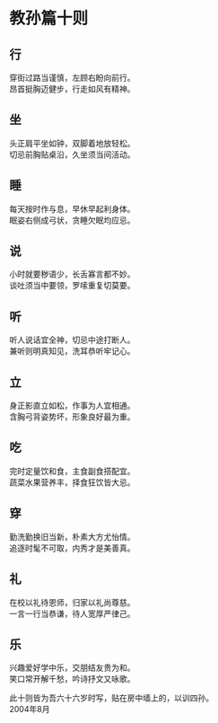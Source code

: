 # 教孙篇十则

## 行
穿街过路当谨慎，左顾右盼向前行。  
昂首挺胸迈健步，行走如风有精神。

## 坐
头正肩平坐如钟，双脚着地放轻松。  
切忌前胸贴桌沿，久坐须当间活动。

## 睡
每天按时作与息，早休早起利身体。  
眠姿右侧成弓状，贪睡欠眠均应忌。

## 说
小时就要秽语少，长舌寡言都不妙。  
谈吐须当中要领，罗嗦重复切莫要。

## 听
听人说话宜全神，切忌中途打断人。  
兼听则明真知见，洗耳恭听牢记心。

## 立
身正影直立如松，作事为人宜相通。  
含胸弓背姿势坏，形象良好最为重。

## 吃
完时定量饮和食，主食副食搭配宜。  
蔬菜水果营养丰，择食狂饮皆大忌。

## 穿
勤洗勤换旧当新，朴素大方尤怡情。  
追逐时髦不可取，内秀才是美善真。

## 礼
在校以礼待恩师，归家以礼尚尊慈。  
一言一行当恭谦，待人宽厚严律己。

## 乐
兴趣爱好学中乐，交朋结友贵为和。  
笑口常开解千愁，吟诗抒文又咏歌。

此十则皆为吾六十六岁时写，贴在房中墙上的，以训四孙。  
2004年8月
